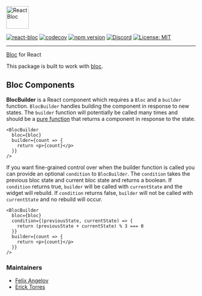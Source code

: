 <img src="https://raw.githubusercontent.com/felangel/bloc.js/master/packages/react-bloc/assets/react_bloc_logo_full.png" height="60" alt="ReactBloc" />

[![react-bloc](https://github.com/felangel/bloc.js/workflows/react-bloc/badge.svg)](https://github.com/felangel/bloc.js/actions?query=workflow%3Areact-bloc)
[![codecov](https://codecov.io/gh/felangel/bloc.js/branch/master/graph/badge.svg)](https://codecov.io/gh/felangel/bloc.js)
[![npm version](https://badge.fury.io/js/%40felangel%2Freact-bloc.svg)](https://badge.fury.io/js/%40felangel%2Freact-bloc)
[![Discord](https://img.shields.io/discord/649708778631200778.svg?logo=discord&color=blue)](https://discord.gg/Hc5KD3g)
[![License: MIT](https://img.shields.io/badge/License-MIT-purple.svg)](https://opensource.org/licenses/MIT)

---

[Bloc](https://github.com/felangel/bloc) for React

This package is built to work with [bloc](https://www.npmjs.com/package/@felangel/bloc).

## Bloc Components

**BlocBuilder** is a React component which requires a `Bloc` and a `builder` function. `BlocBuilder` handles building the component in response to new states. The `builder` function will potentially be called many times and should be a [pure function](https://en.wikipedia.org/wiki/Pure_function) that returns a component in response to the state.

```tsx
<BlocBuilder
  bloc={bloc}
  builder={count => {
    return <p>{count}</p>
  }}
/>
```

If you want fine-grained control over when the builder function is called you can provide an optional `condition` to `BlocBuilder`. The `condition` takes the previous bloc state and current bloc state and returns a boolean. If `condition` returns true, `builder` will be called with `currentState` and the widget will rebuild. If `condition` returns false, `builder` will not be called with `currentState` and no rebuild will occur.

```tsx
<BlocBuilder
  bloc={bloc}
  condition={(previousState, currentState) => {
    return (previousState + currentState) % 3 === 0
  }}
  builder={count => {
    return <p>{count}</p>
  }}
/>
```

### Maintainers

- [Felix Angelov](https://github.com/felangel)
- [Erick Torres](https://github.com/erickjtorres)
